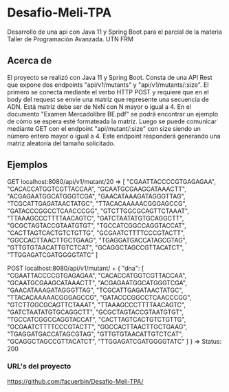 # Desafio-Meli-TPA
Desarrollo de una api con Java 11 y Spring Boot para el parcial de la materia Taller de Programación Avanzada. UTN FRM
## Acerca de
El proyecto se realizó con Java 11 y Spring Boot. Consta de una API Rest que expone dos endpoints "api/v1/mutants" y "api/v1/mutants/:size". El primero se conecta mediante el verbo HTTP POST y requiere que en el body del request se envie una matriz que represente una secuencia de ADN. Está matriz debe ser de NxN con N mayor o igual a 4. En el documento "Examen Mercadolibre BE.pdf" se podrá encontrar un ejemplo de cómo se espera esté formateada la matriz. Luego se puede comunicar mediante GET con el endpoint "api/mutant/:size" con size siendo un número entero mayor o igual a 4. Este endpoint responderá generando una matriz aleatoria del tamaño solicitado.
## Ejemplos
GET localhost:8080/api/v1/mutant/20 =>
[
"CGAATTACCCCGTGAGAGAA",
"CACACCATGGTCGTTACCAA",
"GCAATGCGAAGCATAAACTT",
"ACGAGAATGGCATGGGTCGA",
"GAACATAAAGATAGGGTTAG",
"TCGCATTGAGATAACTATGC",
"TTACACAAAAACGGGAGCCG",
"GATACCCGGCCTCAACCCGG",
"GTCTTGGCGCAGTTCTAAAT",
"TTAAAGCCCTTTTAACAGTC",
"GATCTAATATGTGCAGGCTT",
"GCGCTAGTACCGTAATGTGT",
"TGCCATCGGCCAGGTACCAT",
"CACTTAGTCACTGTCTGTTG",
"GCGAATCTTTTCCCGTACTT",
"GGCCACTTAACTTGCTGAAG",
"TGAGGATGACCATAGCGTAG",
"GTTGTGTAACATTGTCTCAT",
"GCAGGCTAGCCGTTACATCT",
"TTGGAGATCGATGGGGTATC"
]

POST localhost:8080/api/v1/mutant/ +
{
"dna": 	[
"CGAATTACCCCGTGAGAGAA",
"CACACCATGGTCGTTACCAA",
"GCAATGCGAAGCATAAACTT",
"ACGAGAATGGCATGGGTCGA",
"GAACATAAAGATAGGGTTAG",
"TCGCATTGAGATAACTATGC",
"TTACACAAAAACGGGAGCCG",
"GATACCCGGCCTCAACCCGG",
"GTCTTGGCGCAGTTCTAAAT",
"TTAAAGCCCTTTTAACAGTC",
"GATCTAATATGTGCAGGCTT",
"GCGCTAGTACCGTAATGTGT",
"TGCCATCGGCCAGGTACCAT",
"CACTTAGTCACTGTCTGTTG",
"GCGAATCTTTTCCCGTACTT",
"GGCCACTTAACTTGCTGAAG",
"TGAGGATGACCATAGCGTAG",
"GTTGTGTAACATTGTCTCAT",
"GCAGGCTAGCCGTTACATCT",
"TTGGAGATCGATGGGGTATC"
]
}
=> Status: 200

### URL's del proyecto
https://github.com/facuerbin/Desafio-Meli-TPA/

